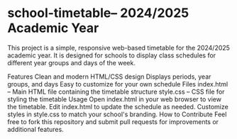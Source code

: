 # school-timetable– 2024/2025 Academic Year
This project is a simple, responsive web-based timetable for the 2024/2025 academic year. It is designed for schools to display class schedules for different year groups and days of the week.

Features
Clean and modern HTML/CSS design
Displays periods, year groups, and days
Easy to customize for your own schedule
Files
index.html – Main HTML file containing the timetable structure
style.css – CSS file for styling the timetable
Usage
Open index.html in your web browser to view the timetable.
Edit index.html to update the schedule as needed.
Customize styles in style.css to match your school's branding.
How to Contribute
Feel free to fork this repository and submit pull requests for improvements or additional features.
